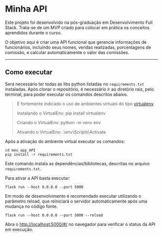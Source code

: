 # Minha API

Este projeto foi desenvolvido na pós-graduação em Desenvolvimento Full Stack. Trata-se de um MVP criado para colocar em prática os conceitos aprendidos durante o curso.

O objetivo aqui é criar uma API funcional que gerencie informações de funcionários, incluindo seus nomes, vendas realizadas, porcentagens de comissão, e calcular automaticamente o valor das comissões.

---
## Como executar 


Será necessário ter todas as libs python listadas no `requirements.txt` instaladas.
Após clonar o repositório, é necessário ir ao diretório raiz, pelo terminal, para poder executar os comandos descritos abaixo.

> É fortemente indicado o uso de ambientes virtuais do tipo [virtualenv](https://virtualenv.pypa.io/en/latest/installation.html).
> 
> Instalando o VirtualEnv: pip install virtualenv
> 
> Criando o VirtualEnv: python -m venv env
> 
> Ativando o VirtualEnv: .\env\Scripts\Activate



Após a ativação do ambiente virtual executar os comandos:

```
cd meu_app_API
pip install -r requirements.txt
```

Este comando instala as dependências/bibliotecas, descritas no arquivo `requirements.txt`.

Para ativar a API basta executar:

```
flask run --host 0.0.0.0 --port 5000
```

Em modo de desenvolvimento é recomendado executar utilizando o parâmetro reload, que reiniciará o servidor
automaticamente após uma mudança no código fonte. 

```
flask run --host 0.0.0.0 --port 5000 --reload
```

Abra o [http://localhost:5000/#/](http://localhost:5000/#/) no navegador para verificar o status da API em execução.
